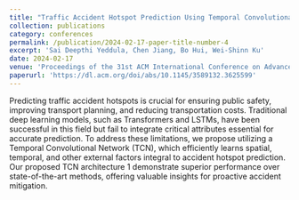```yaml
---
title: "Traffic Accident Hotspot Prediction Using Temporal Convolutional Networks: A Spatio-Temporal Approach"
collection: publications
category: conferences
permalink: /publication/2024-02-17-paper-title-number-4
excerpt: 'Sai Deepthi Yeddula, Chen Jiang, Bo Hui, Wei-Shinn Ku'
date: 2024-02-17
venue: 'Proceedings of the 31st ACM International Conference on Advances in Geographic Information Systems'
paperurl: 'https://dl.acm.org/doi/abs/10.1145/3589132.3625599'
---
```


Predicting traffic accident hotspots is crucial for ensuring public safety, improving transport planning, and reducing transportation costs. Traditional deep learning models, such as Transformers and LSTMs, have been successful in this field but fail to integrate critical attributes essential for accurate prediction. To address these limitations, we propose utilizing a Temporal Convolutional Network (TCN), which efficiently learns spatial, temporal, and other external factors integral to accident hotspot prediction. Our proposed TCN architecture 1 demonstrate superior performance over state-of-the-art methods, offering valuable insights for proactive accident mitigation.
